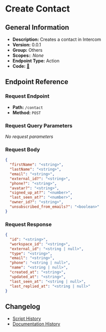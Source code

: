 # Create Contact

## General Information

- **Description:** Creates a contact in Intercom
- **Version:** 0.0.1
- **Group:** Others
- **Scopes:**: _None_
- **Endpoint Type:** Action
- **Code:** [🔗](https://github.com/NangoHQ/integration-templates/tree/main/integrations/intercom/actions/create-contact.ts)


## Endpoint Reference

### Request Endpoint

- **Path:** `/contact`
- **Method:** `POST`

### Request Query Parameters

_No request parameters_

### Request Body

```json
{
  "firstName": "<string>",
  "lastName": "<string>",
  "email": "<string>",
  "external_id?": "<string>",
  "phone?": "<string>",
  "avatar?": "<string>",
  "signed_up_at?": "<number>",
  "last_seen_at?": "<number>",
  "owner_id?": "<string>",
  "unsubscribed_from_emails?": "<boolean>"
}
```

### Request Response

```json
{
  "id": "<string>",
  "workspace_id": "<string>",
  "external_id": "<string | null>",
  "type": "<string>",
  "email": "<string>",
  "phone": "<string | null>",
  "name": "<string | null>",
  "created_at": "<string>",
  "updated_at": "<string>",
  "last_seen_at": "<string | null>",
  "last_replied_at": "<string | null>"
}
```

## Changelog

- [Script History](https://github.com/NangoHQ/integration-templates/commits/main/integrations/intercom/actions/create-contact.ts)
- [Documentation History](https://github.com/NangoHQ/integration-templates/commits/main/integrations/intercom/actions/create-contact.md)

<!-- END  GENERATED CONTENT -->















